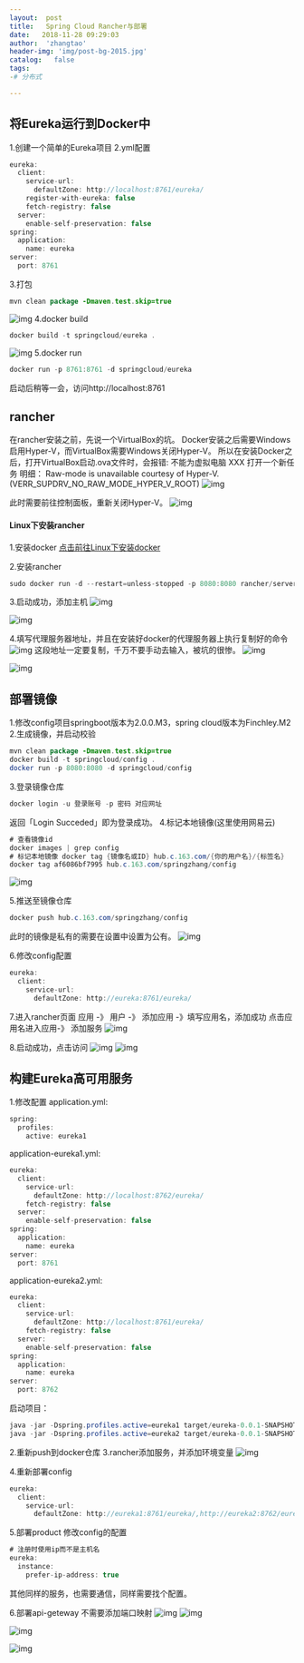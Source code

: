 ```yaml
---
layout:  post
title:   Spring Cloud Rancher与部署
date:   2018-11-28 09:29:03
author:  'zhangtao'
header-img: 'img/post-bg-2015.jpg'
catalog:   false
tags:
-# 分布式

---
```




## 将Eureka运行到Docker中

1.创建一个简单的Eureka项目 2.yml配置

```java
eureka:
  client:
    service-url:
      defaultZone: http://localhost:8761/eureka/
    register-with-eureka: false
    fetch-registry: false
  server:
    enable-self-preservation: false
spring:
  application:
    name: eureka
server:
  port: 8761
```

3.打包

```java
mvn clean package -Dmaven.test.skip=true
```


![img](https://img-blog.csdnimg.cn/20181123162716166.png?x-oss-process=image/watermark,type_ZmFuZ3poZW5naGVpdGk,shadow_10,text_aHR0cHM6Ly9ibG9nLmNzZG4ubmV0L3dzemN5MTk5NTAz,size_16,color_FFFFFF,t_70) 4.docker build

```java
docker build -t springcloud/eureka .
```


![img](https://img-blog.csdnimg.cn/20181123162759925.png?x-oss-process=image/watermark,type_ZmFuZ3poZW5naGVpdGk,shadow_10,text_aHR0cHM6Ly9ibG9nLmNzZG4ubmV0L3dzemN5MTk5NTAz,size_16,color_FFFFFF,t_70) 5.docker run

```java
docker run -p 8761:8761 -d springcloud/eureka
```

启动后稍等一会，访问http://localhost:8761

## rancher


在rancher安装之前，先说一个VirtualBox的坑。 Docker安装之后需要Windows启用Hyper-V，而VirtualBox需要Windows关闭Hyper-V。 所以在安装Docker之后，打开VirtualBox启动.ova文件时，会报错: 不能为虚拟电脑 XXX 打开一个新任务 明细： Raw-mode is unavailable courtesy of Hyper-V.(VERR_SUPDRV_NO_RAW_MODE_HYPER_V_ROOT) ![img](https://img-blog.csdnimg.cn/20181123174642913.png?x-oss-process=image/watermark,type_ZmFuZ3poZW5naGVpdGk,shadow_10,text_aHR0cHM6Ly9ibG9nLmNzZG4ubmV0L3dzemN5MTk5NTAz,size_16,color_FFFFFF,t_70)


此时需要前往控制面板，重新关闭Hyper-V。 ![img](https://img-blog.csdnimg.cn/20181123174708864.png?x-oss-process=image/watermark,type_ZmFuZ3poZW5naGVpdGk,shadow_10,text_aHR0cHM6Ly9ibG9nLmNzZG4ubmV0L3dzemN5MTk5NTAz,size_16,color_FFFFFF,t_70)

#### Linux下安装rancher

1.安装docker  [点击前往Linux下安装docker](https://blog.csdn.net/wszcy199503/article/details/83579172)

2.安装rancher

```java
sudo docker run -d --restart=unless-stopped -p 8080:8080 rancher/server:stable
```


3.启动成功，添加主机 ![img](https://img-blog.csdnimg.cn/20181126095910794.png?x-oss-process=image/watermark,type_ZmFuZ3poZW5naGVpdGk,shadow_10,text_aHR0cHM6Ly9ibG9nLmNzZG4ubmV0L3dzemN5MTk5NTAz,size_16,color_FFFFFF,t_70)


![img](https://img-blog.csdnimg.cn/20181126100412934.png?x-oss-process=image/watermark,type_ZmFuZ3poZW5naGVpdGk,shadow_10,text_aHR0cHM6Ly9ibG9nLmNzZG4ubmV0L3dzemN5MTk5NTAz,size_16,color_FFFFFF,t_70)



4.填写代理服务器地址，并且在安装好docker的代理服务器上执行复制好的命令 ![img](https://img-blog.csdnimg.cn/20181126101546558.png?x-oss-process=image/watermark,type_ZmFuZ3poZW5naGVpdGk,shadow_10,text_aHR0cHM6Ly9ibG9nLmNzZG4ubmV0L3dzemN5MTk5NTAz,size_16,color_FFFFFF,t_70) 这段地址一定要复制，千万不要手动去输入，被坑的很惨。 ![img](https://img-blog.csdnimg.cn/20181126175025251.png?x-oss-process=image/watermark,type_ZmFuZ3poZW5naGVpdGk,shadow_10,text_aHR0cHM6Ly9ibG9nLmNzZG4ubmV0L3dzemN5MTk5NTAz,size_16,color_FFFFFF,t_70)


![img](https://img-blog.csdnimg.cn/20181126175202775.png?x-oss-process=image/watermark,type_ZmFuZ3poZW5naGVpdGk,shadow_10,text_aHR0cHM6Ly9ibG9nLmNzZG4ubmV0L3dzemN5MTk5NTAz,size_16,color_FFFFFF,t_70)

## 部署镜像

1.修改config项目springboot版本为2.0.0.M3，spring cloud版本为Finchley.M2 2.生成镜像，并启动校验

```java
mvn clean package -Dmaven.test.skip=true
docker build -t springcloud/config .
docker run -p 8080:8080 -d springcloud/config
```

3.登录镜像仓库

```java
docker login -u 登录账号 -p 密码 对应网址
```

返回「Login Succeded」即为登录成功。 4.标记本地镜像(这里使用网易云)

```java
# 查看镜像id
docker images | grep config
# 标记本地镜像 docker tag {镜像名或ID} hub.c.163.com/{你的用户名}/{标签名}
docker tag af6086bf7995 hub.c.163.com/springzhang/config
```


![img](https://img-blog.csdnimg.cn/20181127102916350.png)

5.推送至镜像仓库

```java
docker push hub.c.163.com/springzhang/config
```


此时的镜像是私有的需要在设置中设置为公有。 ![img](https://img-blog.csdnimg.cn/20181127103413802.png?x-oss-process=image/watermark,type_ZmFuZ3poZW5naGVpdGk,shadow_10,text_aHR0cHM6Ly9ibG9nLmNzZG4ubmV0L3dzemN5MTk5NTAz,size_16,color_FFFFFF,t_70)

6.修改config配置

```java
eureka:
  client:
    service-url:
      defaultZone: http://eureka:8761/eureka/
```


7.进入rancher页面 应用 -》 用户 -》 添加应用 -》填写应用名，添加成功 点击应用名进入应用-》 添加服务 ![img](https://img-blog.csdnimg.cn/2018112714571966.png?x-oss-process=image/watermark,type_ZmFuZ3poZW5naGVpdGk,shadow_10,text_aHR0cHM6Ly9ibG9nLmNzZG4ubmV0L3dzemN5MTk5NTAz,size_16,color_FFFFFF,t_70)



8.启动成功，点击访问 ![img](https://img-blog.csdnimg.cn/2018112715075247.png?x-oss-process=image/watermark,type_ZmFuZ3poZW5naGVpdGk,shadow_10,text_aHR0cHM6Ly9ibG9nLmNzZG4ubmV0L3dzemN5MTk5NTAz,size_16,color_FFFFFF,t_70) ![img](https://img-blog.csdnimg.cn/20181127150847223.png?x-oss-process=image/watermark,type_ZmFuZ3poZW5naGVpdGk,shadow_10,text_aHR0cHM6Ly9ibG9nLmNzZG4ubmV0L3dzemN5MTk5NTAz,size_16,color_FFFFFF,t_70)

## 构建Eureka高可用服务

1.修改配置 application.yml:

```java
spring:
  profiles:
    active: eureka1
```

application-eureka1.yml:

```java
eureka:
  client:
    service-url:
      defaultZone: http://localhost:8762/eureka/
    fetch-registry: false
  server:
    enable-self-preservation: false
spring:
  application:
    name: eureka
server:
  port: 8761
```

application-eureka2.yml:

```java
eureka:
  client:
    service-url:
      defaultZone: http://localhost:8761/eureka/
    fetch-registry: false
  server:
    enable-self-preservation: false
spring:
  application:
    name: eureka
server:
  port: 8762
```

启动项目：

```java
java -jar -Dspring.profiles.active=eureka1 target/eureka-0.0.1-SNAPSHOT.jar
java -jar -Dspring.profiles.active=eureka2 target/eureka-0.0.1-SNAPSHOT.jar
```


2.重新push到docker仓库 3.rancher添加服务，并添加环境变量 ![img](https://img-blog.csdnimg.cn/20181127170104693.png?x-oss-process=image/watermark,type_ZmFuZ3poZW5naGVpdGk,shadow_10,text_aHR0cHM6Ly9ibG9nLmNzZG4ubmV0L3dzemN5MTk5NTAz,size_16,color_FFFFFF,t_70)

4.重新部署config

```java
eureka:
  client:
    service-url:
      defaultZone: http://eureka1:8761/eureka/,http://eureka2:8762/eureka/
```

5.部署product 修改config的配置

```java
# 注册时使用ip而不是主机名
eureka:
  instance:
    prefer-ip-address: true
```

其他同样的服务，也需要通信，同样需要找个配置。



6.部署api-geteway 不需要添加端口映射 ![img](https://img-blog.csdnimg.cn/20181128092306466.png?x-oss-process=image/watermark,type_ZmFuZ3poZW5naGVpdGk,shadow_10,text_aHR0cHM6Ly9ibG9nLmNzZG4ubmV0L3dzemN5MTk5NTAz,size_16,color_FFFFFF,t_70) ![img](https://img-blog.csdnimg.cn/20181128091851152.png)


![img](https://img-blog.csdnimg.cn/20181128092447223.png?x-oss-process=image/watermark,type_ZmFuZ3poZW5naGVpdGk,shadow_10,text_aHR0cHM6Ly9ibG9nLmNzZG4ubmV0L3dzemN5MTk5NTAz,size_16,color_FFFFFF,t_70)


![img](https://img-blog.csdnimg.cn/20181128092843240.png?x-oss-process=image/watermark,type_ZmFuZ3poZW5naGVpdGk,shadow_10,text_aHR0cHM6Ly9ibG9nLmNzZG4ubmV0L3dzemN5MTk5NTAz,size_16,color_FFFFFF,t_70)

